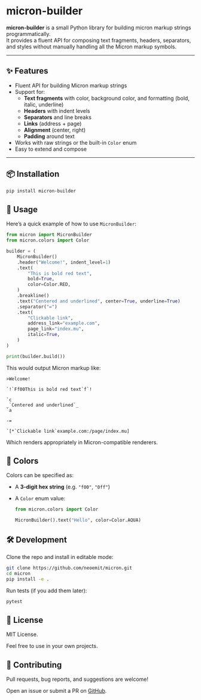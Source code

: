 # micron-builder

**micron-builder** is a small Python library for building micron markup strings programmatically.  
It provides a fluent API for composing text fragments, headers, separators, and styles without manually handling all the Micron markup symbols.

---

## ✨ Features

- Fluent API for building Micron markup strings
- Support for:
  - **Text fragments** with color, background color, and formatting (bold, italic, underline)
  - **Headers** with indent levels
  - **Separators** and line breaks
  - **Links** (address + page)
  - **Alignment** (center, right)
  - **Padding** around text
- Works with raw strings or the built-in `Color` enum
- Easy to extend and compose

---

## 📦 Installation

```bash
pip install micron-builder
```

## 🚀 Usage

Here’s a quick example of how to use `MicronBuilder`:

```python
from micron import MicronBuilder
from micron.colors import Color

builder = (
    MicronBuilder()
    .header("Welcome!", indent_level=1)
    .text(
        "This is bold red text",
        bold=True,
        color=Color.RED,
    )
    .breakline()
    .text("Centered and underlined", center=True, underline=True)
    .separator("=")
    .text(
        "Clickable link",
        address_link="example.com",
        page_link="index.mu",
        italic=True,
    )
)

print(builder.build())
```

This would output Micron markup like:

```
>Welcome!

`!`Ff00This is bold red text`f`!

`c
_`Centered and underlined`_
`a

-=

`[*`Clickable link`example.com:/page/index.mu]
```

Which renders appropriately in Micron-compatible renderers.

## 🎨 Colors

Colors can be specified as:
- A **3-digit hex string** (e.g. `"f00"`, `"0ff"`)
- A `Color` enum value:

    ```python
    from micron.colors import Color

    MicronBuilder().text("Hello", color=Color.AQUA)
    ```

## 🛠 Development

Clone the repo and install in editable mode:
```bash
git clone https://github.com/neoemit/micron.git
cd micron
pip install -e .
```

Run tests (if you add them later):
```bash
pytest
```

## 📜 License

MIT License.

Feel free to use in your own projects.

## 🙌 Contributing

Pull requests, bug reports, and suggestions are welcome!

Open an issue or submit a PR on [GitHub](https://github.com/neoemit/micron).
